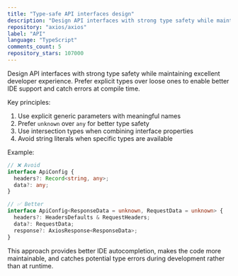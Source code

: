 ```yaml
---
title: "Type-safe API interfaces design"
description: "Design API interfaces with strong type safety while maintaining excellent developer experience. Prefer explicit types over loose ones to enable better IDE support and catch errors at compile time."
repository: "axios/axios"
label: "API"
language: "TypeScript"
comments_count: 5
repository_stars: 107000
---
```


Design API interfaces with strong type safety while maintaining excellent developer experience. Prefer explicit types over loose ones to enable better IDE support and catch errors at compile time.

Key principles:
1. Use explicit generic parameters with meaningful names
2. Prefer `unknown` over `any` for better type safety
3. Use intersection types when combining interface properties
4. Avoid string literals when specific types are available

Example:
```typescript
// ❌ Avoid
interface ApiConfig {
  headers?: Record<string, any>;
  data?: any;
}

// ✅ Better
interface ApiConfig<ResponseData = unknown, RequestData = unknown> {
  headers?: HeadersDefaults & RequestHeaders;
  data?: RequestData;
  response?: AxiosResponse<ResponseData>;
}
```

This approach provides better IDE autocompletion, makes the code more maintainable, and catches potential type errors during development rather than at runtime.